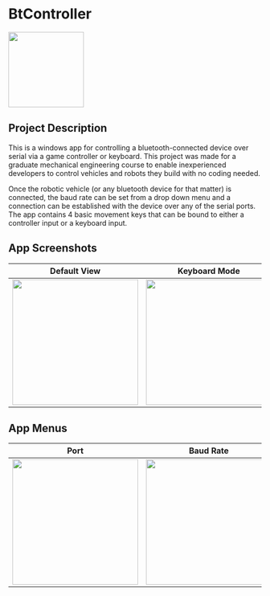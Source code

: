 # BtController

<img src="https://user-images.githubusercontent.com/26261828/187012062-0752eda7-3780-4bea-a070-08e174d298da.png" width="150" />

## Project Description
This is a windows app for controlling a bluetooth-connected device over serial via a game controller or keyboard. This project was made for a graduate mechanical engineering course to enable inexperienced developers to control vehicles and robots they build with no coding needed.

Once the robotic vehicle (or any bluetooth device for that matter) is connected, the baud rate can be set from a drop down menu and a connection can be established with the device over any of the serial ports. The app contains 4 basic movement keys that can be bound to either a controller input or a keyboard input.

## App Screenshots

Default View               |  Keyboard Mode            |   Controller Mode
:-------------------------:|:-------------------------:|:-------------------------:
<img src="https://user-images.githubusercontent.com/26261828/187010641-c38f129b-55fe-45b1-9cd6-6868dbe425fa.png" width="250" /> |  <img src="https://user-images.githubusercontent.com/26261828/187010705-5c916bd9-f1b7-4d06-afee-7840b947ee60.png" width="250" /> | <img src="https://user-images.githubusercontent.com/26261828/187010346-7faaff26-bd6c-4af4-b4ad-c5fd82947b1b.png" width="250" />

## App Menus

Port                       |  Baud Rate                |   Gamepad
:-------------------------:|:-------------------------:|:-------------------------:
<img src="https://user-images.githubusercontent.com/26261828/187010450-2436e004-af31-4075-b3a3-103ebcf3a5aa.png" width="250" /> |  <img src="https://user-images.githubusercontent.com/26261828/187010461-44c04745-3914-42c4-a45c-a946d971f20b.png" width="250" /> | <img src="https://user-images.githubusercontent.com/26261828/187010469-4a4e1dba-335c-4a8a-b0be-040dfa12bdbc.png" width="250" />
